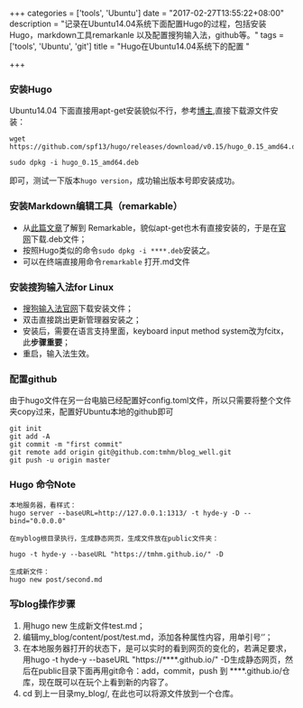+++
categories = ['tools', 'Ubuntu']
date = "2017-02-27T13:55:22+08:00"
description = "记录在Ubuntu14.04系统下面配置Hugo的过程，包括安装Hugo，markdown工具remarkanle 以及配置搜狗输入法，github等。"
tags = ['tools', 'Ubuntu', 'git']
title = "Hugo在Ubuntu14.04系统下的配置 "

+++

### 安装Hugo

Ubuntu14.04 下面直接用apt-get安装貌似不行，参考[博主](https://vexxhost.com/resources/tutorials/how-to-install-and-use-hugo-the-static-site-generator-on-ubuntu-14-04/),直接下载源文件安装：
```
wget https://github.com/spf13/hugo/releases/download/v0.15/hugo_0.15_amd64.deb

sudo dpkg -i hugo_0.15_amd64.deb
```
即可，测试一下版本`hugo version`，成功输出版本号即安装成功。


### 安装Markdown编辑工具（remarkable）
- 从[此篇文章](http://locez.com/translation/best-markdown-editors-for-linux/)了解到 Remarkable，貌似apt-get也木有直接安装的，于是在[官网](https://remarkableapp.github.io/linux/download.html)下载.deb文件；
- 按照Hugo类似的命令`sudo dpkg -i ****.deb`安装之。
- 可以在终端直接用命令`remarkable` 打开.md文件

### 安装搜狗输入法for Linux
- [搜狗输入法官网](http://pinyin.sogou.com/linux/help.php)下载安装文件；
- 双击直接跳出更新管理器安装之；
- 安装后，需要在语言支持里面，keyboard input method system改为fcitx，此**步骤重要**；
- 重启，输入法生效。

### 配置github
由于hugo文件在另一台电脑已经配置好config.toml文件，所以只需要将整个文件夹copy过来，配置好Ubuntu本地的github即可
```
git init
git add -A
git commit -m "first commit"
git remote add origin git@github.com:tmhm/blog_well.git
git push -u origin master
```

### Hugo 命令Note
```
本地服务器，看样式：
hugo server --baseURL=http://127.0.0.1:1313/ -t hyde-y -D --bind="0.0.0.0"

在myblog根目录执行，生成静态网页，生成文件放在public文件夹：  

hugo -t hyde-y --baseURL "https://tmhm.github.io/" -D

生成新文件：
hugo new post/second.md
```
### 写blog操作步骤

1. 用hugo new 生成新文件test.md；
2. 编辑my_blog/content/post/test.md，添加各种属性内容，用单引号‘’；
3. 在本地服务器打开的状态下，是可以实时的看到网页的变化的，若满足要求，用hugo -t hyde-y --baseURL "https://****.github.io/" -D生成静态网页，然后在public目录下面再用git命令：add，commit，push 到 ****.github.io/仓库，现在既可以在玩个上看到新的内容了。
4. cd 到上一目录my_blog/, 在此也可以将源文件放到一个仓库。

